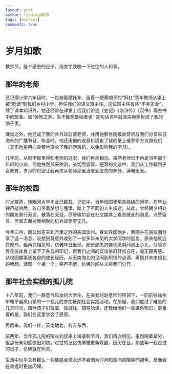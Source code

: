 ```yaml
---
layout: post
author: liuning0820
tags: [mindset]
comments: true
---
```


# 岁月如歌

教师节，是个感恩的日子，用文字致敬一下过往的人和事。

## 那年的老师

还记得小学六年级时，一位骑着摩托车、留着一把黄胡子的“斜杠”青年教师从镇上被“贬谪”到我们乡村小学，担任我们的语文班主任。这位班主任有些“不务正业”，除了课本知识外，他还经常在课堂上给我们讲述《史记》《水浒传》《汉书》等古书中的故事。如“强弩之末，矢不能穿鲁缟者也” 这句话当年就深深地穿射进了我的脑子里。

课堂之外，他还成了我的乒乓球启蒙老师，并用他那台高级收音机与我们分享来自海外的广播节目。毕业时，他还用他的收音机换走了我的掌上俄罗斯方块游戏机（其实他是用心良苦地没收了我的游戏机，以免影响我的学习）。

几年前，从同学那里得知老师的近况，我们再次相见。虽然老师已不再是当年那个年轻的小伙，但他依然风采依旧，亲切而睿智。短暂的交谈中，我们从工作聊到子女教育，岁月的积淀让我再次从老师那里汲取到宝贵的养分，满电出发。

## 那年的校园

时光荏苒，转眼间大学毕业已数载。记忆中，当年校园里那些熟络的同学，在毕业钟声敲响后，各自带着梦想与憧憬，踏上了不同的人生旅途。从此，曾经朝夕相处的朋友渐行渐远，散落在天涯。尽管偶尔会在社交媒体上看到彼此的消息，点赞留言，但真正面对面相聚的机会却寥寥无几。

今年三月，因公出差来到万里之外的美国加州。身处异国他乡，我随手在朋友圈分享了这一消息，没想到竟意外收到了一位多年未见的大学同学的回复，原来他就近在咫尺。当再次相见时，仿佛昨日重现，那份熟悉的亲切感瞬间涌上心头。尽管岁月在彼此身上留下了各自的印记，但我们之间的交谈依旧轻松自在，毫无距离感。从校园趣事到各自的成长经历，从天南海北的见闻到职场的点滴，再到对未来规划的畅想，话题一个接一个，笑声不断，仿佛时间从未将我们分开。

## 那年社会实践的孤儿院

十八年前，我们一群意气风发的大学生，在亲爱的赵老师的带领下，一同前往徐州市睢宁县岚山镇的一个孤儿院参加暑期社会实践活动。在那里，我们度过了难忘的几天时光，陪伴孩子们玩耍、做游戏、辅导功课，还教给他们一些课外知识。更重要的是，我们在这里学会了感恩。

再后来，我们一样，天南地北，各奔东西。

前两年，当年孤儿院的院长刘叔来上海录制节目，我们再次相见。虽然隔着辈分，但那份亲切感依旧如初，过往的记忆仿佛被重新唤醒，历历在目。那些年一起走过的日子，仿佛就在昨天。

生活中似乎总有那么一些情感点滴永远不会因为时间和空间的阻隔而褪色，反而会在重逢时更加闪耀。


